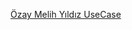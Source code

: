 [Özay Melih Yıldız UseCase](https://github.com/user-attachments/files/19489556/Ozay.Melih.Yildiz.UseCase.pdf)
